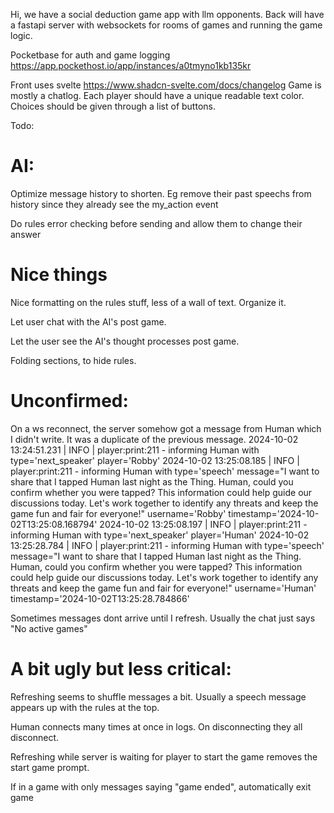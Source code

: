 Hi, we have a social deduction game app with llm opponents.
Back will have a fastapi server with websockets for rooms of games and running the game logic.

Pocketbase for auth and game logging https://app.pockethost.io/app/instances/a0tmyno1kb135kr

Front uses svelte https://www.shadcn-svelte.com/docs/changelog
Game is mostly a chatlog.
Each player should have a unique readable text color. Choices should be given through a list of
buttons.

Todo:

# AI:
Optimize message history to shorten. Eg remove their past speechs from history since they already see the my_action event

Do rules error checking before sending and allow them to change their answer


# Nice things
Nice formatting on the rules stuff, less of a wall of text. Organize it.

Let user chat with the AI's post game.

Let the user see the AI's thought processes post game.

Folding sections, to hide rules.

# Unconfirmed:
On a ws reconnect, the server somehow got a message from Human which I didn't write. It was a duplicate of the previous message.
2024-10-02 13:24:51.231 | INFO     | player:print:211 - informing Human with type='next_speaker' player='Robby'
2024-10-02 13:25:08.185 | INFO     | player:print:211 - informing Human with type='speech' message="I want to share that I tapped Human last night as the Thing. Human, could you confirm whether you were tapped? This information could help guide our discussions today. Let's work together to identify any threats and keep the game fun and fair for everyone!" username='Robby' timestamp='2024-10-02T13:25:08.168794'
2024-10-02 13:25:08.197 | INFO     | player:print:211 - informing Human with type='next_speaker' player='Human'
2024-10-02 13:25:28.784 | INFO     | player:print:211 - informing Human with type='speech' message="I want to share that I tapped Human last night as the Thing. Human, could you confirm whether you were tapped? This information could help guide our discussions today. Let's work together to identify any threats and keep the game fun and fair for everyone!" username='Human' timestamp='2024-10-02T13:25:28.784866'

Sometimes messages dont arrive until I refresh. Usually the chat just says "No active games"

# A bit ugly but less critical:
Refreshing seems to shuffle messages a bit. Usually a speech message appears up with the rules at the top.

Human connects many times at once in logs. On disconnecting they all disconnect.

Refreshing while server is waiting for player to start the game removes the start game prompt.

If in a game with only messages saying "game ended", automatically exit game